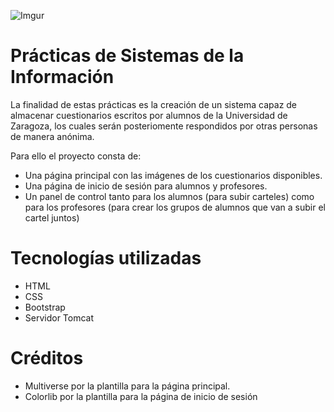 ![Imgur](https://i.imgur.com/wbr3wus.png)
# Prácticas de Sistemas de la Información
La finalidad de estas prácticas es la creación de un sistema capaz de almacenar cuestionarios escritos por alumnos de la Universidad de Zaragoza, los cuales serán posteriomente respondidos por otras personas de manera anónima.

Para ello el proyecto consta de:
* Una página principal con las imágenes de los cuestionarios disponibles.
* Una página de inicio de sesión para alumnos y profesores.
* Un panel de control tanto para los alumnos (para subir carteles) como para los profesores (para crear los grupos de alumnos que van a subir el cartel juntos)

# Tecnologías utilizadas
* HTML
* CSS
* Bootstrap
* Servidor Tomcat

# Créditos
* Multiverse por la plantilla para la página principal.
* Colorlib por la plantilla para la página de inicio de sesión
